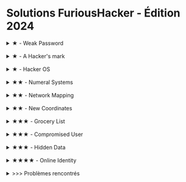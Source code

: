 # Solutions FuriousHacker - Édition 2024


<details>
    <summary>★ - Weak Password</summary>
    <h3>Énoncé</h3>
    <strong>La note suivante a été trouvée auprès du PC compromis: "Nom de mon club préféré, avec des chiffres à la place des lettres 'O', 'E' et 'A'</strong>
    <br /><br />
    Image : ![Logo du club sans le nom](../resources/sprites/HoneyPot_Logo_Nameless.png)
    <h3>Démarche</h3>
    Le nom du club préféré étant bien évidemment <i>Honeypot Hacker</i>, la démarche attendue était de remplacer les lettres par un chiffre qui leur ressemble (0=O, 3=E, 4=A)
    <details>
        <summary>Solution</summary>
        &nbsp;&nbsp;&nbsp;&nbsp;H0n3yp0t H4ck3r
    </details>
</details>

<br/>

<details>
    <summary>★ - A Hacker's mark</summary>
    <h3>Énoncé</h3>
    <strong>En ouvrant la session, l'admin a trouvé un fichier README.txt avec le contenu suivant. Décode-le pour voir s'il contient des infos importantes: .. -- / .-- ....- - -.-. .... .---- -. --. / -.-- ----- ..-</strong>
    <h3>Démarche</h3>
    Utiliser une table de conversion pour le morse (complète, avec lettres et chiffres) et chercher les lettres une à une. Un traducteur automatique pouvait également être utilisé
    <details>
        <summary>Solution</summary>
        &nbsp;&nbsp;&nbsp;&nbsp;Im w4tch1ng y0u
    </details>
</details>

<br/>

<details>
    <summary>★ - Hacker OS</summary>
    <h3>Énoncé</h3>
    <strong>Connaître le système d'exploitation utilisé par le hacker pourrait nous servir à l'infiltrer à notre tour... Il s'agit probablement de celui dont le logo est présenté ci-dessous.</strong>
    <br /><br />
    Image : ![Logo d'un système d'exploitation](../resources/sprites/kali.png)
    <h3>Démarche</h3>
    Effectuer une recherche Google telle que "Système d'exploitation hacker" ou bien une recherche par image du logo
    <details>
        <summary>Solution</summary>
        &nbsp;&nbsp;&nbsp;&nbsp;Kali Linux
    </details>
</details>

<br/>

<details>
    <summary>★★ - Numeral Systems</summary>
    <h3>Énoncé</h3>
    <strong>Une capture réseau a dévoilé un flux constant de données vers la Russie. 0b1000_0011  paquets d'une taille de  0x4AD  octets ont été transmis chaque minute. Le nombre d'octets volés en 5 minutes est donc, en base 10, de:</strong>
    <h3>Démarche</h3>
    Convertir les deux nombres donnés (le premier étant en binaire et le second en hexadécimal) en base 10. Multiplier ces deux nombres pour obtenir la quantité d'octets transmise PAR MINUTE. Multiplier ce résultat par 5 pour connaître la taille totale en octets de la communication de 5 minutes.
    <details>
        <summary>Solution</summary>
        &nbsp;&nbsp;&nbsp;&nbsp;784035
    </details>
</details>

<br/>

<details>
    <summary>★★ - Network Mapping</summary>
    <h3>Énoncé</h3>
    <strong>Une adresse IP revient de manière récurrente dans les logs du PC. Le résultat d'un traceroute vers cette IP est joint ci-dessous. Dans quelle ville se situe le dernier serveur à répondre à la requête?</strong>
    <br /><br />
    Image : ![Capture d'écran d'une commande TRACERT](../resources/sprites/Network1.png)
    <h3>Démarche</h3>
    Identifier l'adresse IP du dernier serveur à avoir répondu à la requête (216.6.90.22). Chercher un outil de localisation d'adresse IP (Ex: <a href="https://www.iplocation.net/ip-lookup">IP Location</a>). Y entrer l'adresse IP. Détecter la ville.
    <details>
        <summary>Solution</summary>
        &nbsp;&nbsp;&nbsp;&nbsp;New York City
    </details>
</details>

<br/>

<details>
    <summary>★★ - New Coordinates</summary>
    <h3>Énoncé</h3>
    <strong>On a retrouvé un indice étrange dans les fichiers de l'attaque: ///wagon.ronce.rouiller. Il s'agit peut-être d'un système de coordonnées? Retrouver depuis quel café l'individu s'est connecté</strong>
    <h3>Démarche</h3>
    Rechercher un type de coordonnées commençant par trois slashs. Le site <a href="https://what3words.com/">What3Words</a> apparaît dans les résultats. Y entrer les coordonnées spécifiées dans l'énnoncé.
    <details>
        <summary>Solution</summary>
        &nbsp;&nbsp;&nbsp;&nbsp;Starbucks
    </details>
</details>

<br/>

<details>
    <summary>★★★ - Grocery List</summary>
    <h3>Énoncé</h3>
    <strong>La carte bancaire de l'admin était enregistrée dans son navigateur. L'intrus en a profité pour faire ses courses et se construire un PC. Reconsitue le nom du matériel informatique depuis les lettres mélangées:</strong>
    <h3>Démarche</h3>
    Aucune démarche particulière attendue.
    <details>
        <summary>Solution</summary>
        <code>
        {
          "ecran": "rcnea",
          "clavier": "ialcevr",
          "processeur": "rsurpceoes",
          "carte graphique": "raetc epihaqgur",
          "alimentation": "anitmonlaiet",
          "disque": "usedqi",
          "microphone": "eominchpro",
          "carte mere": "traec reem",
          "souris": "isrous",
          "camera": "cmraea",
          "memoire ram": "imeoerm mra"
        }
        </code>
    </details>
</details>

<br/>

<details>
    <summary>★★★ - Compromised User</summary>
    <h3>Énoncé</h3>
    <strong>Nous avons découvert à l'instant le code source du RAT fournissant un accès à distance au PC infecté. Si on trouve le mot de passe du hacker, on pourra peut-être nous infiltrer à notre tour sur ses serveurs.</strong>
    <br /><br />
    Image : ![Capture d'écran d'un programme rédigé en Python](../resources/sprites/ClientSide1.png)
    <h3>Démarche</h3>
    Connaître ou chercher le rôle de la fonction <code>ord</code> en Python. En déduire que la liste de nombres au début du code fournit correspond à des caractères ASCII.
    <details>
        <summary>Solution</summary>
        &nbsp;&nbsp;&nbsp;&nbsp;R3m0teR4T
    </details>
</details>

<br/>

<details>
    <summary>★★★ - Hidden Data</summary>
    <h3>Énoncé</h3>
    <strong>Le hacker a osé changer le fond d'écran de l'admin !!! Il doit y avoir une information cachée sur l'image si on regarde de près !</strong>
    <br /><br />
    Image : ![Une image avec un texte caché dessus](../resources/sprites/Stega1.png)
    <h3>Démarche</h3>
    Faire attention aux détails de l'image et découvrir le texte caché par contraste indiquant la réponse à l'épreuve.
    <details>
        <summary>Solution</summary>
        &nbsp;&nbsp;&nbsp;&nbsp;h1ddenG3m
    </details>
</details>

<br/>

<details>
    <summary>★★★★ - Online Identity</summary>
    <h3>Énoncé</h3>
    <strong>L'info la plus précieuse que nous possédons de l'intrus est le pseudo de son compte GitHub:  MisTurtle. Il faudrait que l'on puisse retrouver son identicon Github pour le tracer en ligne. Je crois qu'il y a un lien GitHub officiel pour l'obtenir...</strong>
    <h3>Démarche</h3>
    Effectuer une recherche Google telle que "Find GitHub user identicon". Trouver le lien vers la page <a href="https://identicons.github.com/{pseudo}.png">GitHub officielle</a>. Remplacer le placeholder {pseudo} par celui donné dans l'énoncé.
    <details>
        <summary>Solution</summary>
        &nbsp;&nbsp;&nbsp;&nbsp;⬛⬛⬛⬛⬛ <br>
        &nbsp;&nbsp;&nbsp;&nbsp;⬛⬛⬛⬛⬛ <br>
        &nbsp;&nbsp;&nbsp;&nbsp;⬛⬜⬛⬜⬛ <br>
        &nbsp;&nbsp;&nbsp;&nbsp;⬜⬜⬛⬜⬜ <br>
        &nbsp;&nbsp;&nbsp;&nbsp;⬛⬜⬜⬜⬛
    </details>
</details>

<br/>


<details>
    <summary>>>> Problèmes rencontrés</summary>
    <ul>
        <li>Espacement pas assez lisible entre les caractères en morse</li>
        <li>Epreuve du morse sensible à la casse</li>
        <li>Difficulté trop élevée pour les épreuves de plus de 2 étoiles</li>
        <li>Différentes méthodes pour l'épreuve de Network Mapping ne donnaient pas le même résultat</li>
        <li>Trop d'éléments dans l'épreuve Grocery List</li>
        <li>Trop d'éléments dans l'épreuve Compromised User - Peut être flouter les parties non importantes pour une prochaine édition</li>
    </ul>
</details>